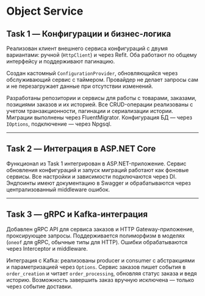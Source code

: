 # Object Service

## Task 1 — Конфигурации и бизнес-логика

Реализован клиент внешнего сервиса конфигураций с двумя вариантами: ручной (`HttpClient`) и через Refit. Оба работают по общему интерфейсу и поддерживают пагинацию.

Создан кастомный `ConfigurationProvider`, обновляющийся через обслуживающий сервис с таймером. Провайдер не делает запросы сам и не перезагружает данные при отсутствии изменений.

Разработаны репозитории и сервисы для работы с товарами, заказами, позициями заказов и их историей. Все CRUD-операции реализованы с учетом транзакционности, пагинации и сериализации истории. Миграции выполнены через FluentMigrator. Конфигурация БД — через `IOptions`, подключение — через Npgsql.

---

## Task 2 — Интеграция в ASP.NET Core

Функционал из Task 1 интегрирован в ASP.NET-приложение. Сервис обновления конфигураций и запуск миграций работают как фоновые сервисы. Все настройки и зависимости подключаются через DI. Эндпоинты имеют документацию в Swagger и обрабатываются через централизованный middleware ошибок.

---

## Task 3 — gRPC и Kafka-интеграция

Добавлен gRPC API для сервиса заказов и HTTP Gateway-приложение, проксирующее запросы. Поддерживается полиморфизм в моделях (`oneof` для gRPC, обычные типы для HTTP). Ошибки обрабатываются через Interceptor и middleware.

Интеграция с Kafka: реализованы producer и consumer с абстракциями и параметризацией через `Options`. Сервис заказов пишет события в `order_creation` и читает `order_processing`, обновляя статус заказа и ведя историю. Возможность завершить заказ вручную исключена — только через событие доставки.

